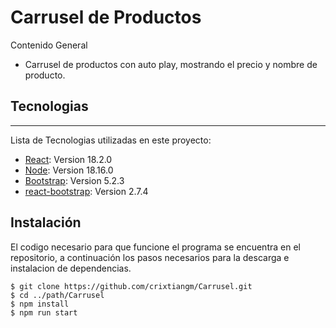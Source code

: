 # Carrusel de Productos

<p>
Contenido General
</p>

- Carrusel de productos con auto play, mostrando el precio y nombre de producto.

## Tecnologias
***
Lista de Tecnologias utilizadas en este proyecto:
* [React](https://es.react.dev/): Version 18.2.0
* [Node](https://nodejs.org/es): Version 18.16.0
* [Bootstrap](https://getbootstrap.com/docs/5.0/getting-started/introduction/): Version 5.2.3
* [react-bootstrap](https://react-bootstrap.github.io/getting-started/introduction/): Version 2.7.4

## Instalación

El codigo necesario para que funcione el programa se encuentra en el repositorio, a continuación los pasos necesarios para la descarga e instalacion de dependencias.
```
$ git clone https://github.com/crixtiangm/Carrusel.git
$ cd ../path/Carrusel
$ npm install
$ npm run start
```
